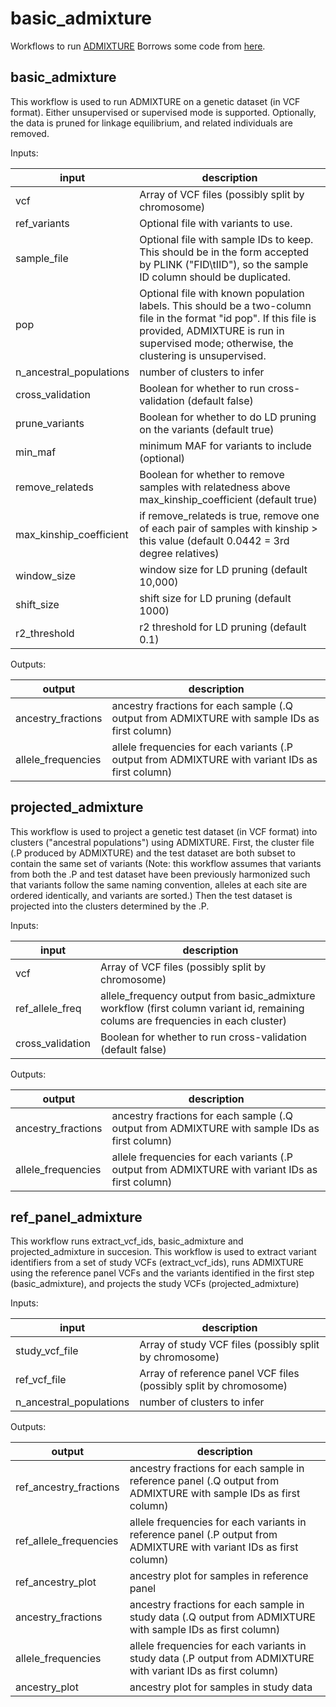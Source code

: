 # basic_admixture

Workflows to run [ADMIXTURE](https://dalexander.github.io/admixture/) Borrows some code from [here](github.com/broadinstitute/palantir-workflows/Admixture).

## basic_admixture

This workflow is used to run ADMIXTURE on a genetic dataset (in VCF format). Either unsupervised or supervised mode is supported.
Optionally, the data is pruned for linkage equilibrium, and related individuals are removed.

Inputs:

input | description
--- | ---
vcf | Array of VCF files (possibly split by chromosome)
ref_variants | Optional file with variants to use.
sample_file | Optional file with sample IDs to keep. This should be in the form accepted by PLINK ("FID\tIID"), so the sample ID column should be duplicated.
pop | Optional file with known population labels. This should be a two-column file in the format "id pop". If this file is provided, ADMIXTURE is run in supervised mode; otherwise, the clustering is unsupervised.
n_ancestral_populations | number of clusters to infer
cross_validation | Boolean for whether to run cross-validation (default false)
prune_variants | Boolean for whether to do LD pruning on the variants (default true)
min_maf | minimum MAF for variants to include (optional)
remove_relateds | Boolean for whether to remove samples with relatedness above max_kinship_coefficient (default true)
max_kinship_coefficient | if remove_relateds is true, remove one of each pair of samples with kinship > this value (default 0.0442 = 3rd degree relatives)
window_size | window size for LD pruning (default 10,000)
shift_size | shift size for LD pruning (default 1000)
r2_threshold | r2 threshold for LD pruning (default 0.1)


Outputs:

output | description
--- | ---
ancestry_fractions | ancestry fractions for each sample (.Q output from ADMIXTURE with sample IDs as first column)
allele_frequencies | allele frequencies for each variants (.P output from ADMIXTURE with variant IDs as first column)



## projected_admixture

This workflow is used to project a genetic test dataset (in VCF format) into clusters ("ancestral populations") using ADMIXTURE. First, the cluster file (.P produced by ADMIXTURE) and the test dataset are both subset to contain the same set of variants (Note: this workflow assumes that variants from both the .P and test dataset have been previously harmonized such that variants follow the same naming convention, alleles at each site are ordered identically, and variants are sorted.) Then the test dataset is projected into the clusters determined by the .P.
	

Inputs:

input | description
--- | ---
vcf | Array of VCF files (possibly split by chromosome)
ref_allele_freq | allele_frequency output from basic_admixture workflow (first column variant id, remaining colums are frequencies in each cluster)
cross_validation | Boolean for whether to run cross-validation (default false)


Outputs:

output | description
--- | ---
ancestry_fractions | ancestry fractions for each sample (.Q output from ADMIXTURE with sample IDs as first column)
allele_frequencies | allele frequencies for each variants (.P output from ADMIXTURE with variant IDs as first column)



## ref_panel_admixture

This workflow runs extract_vcf_ids, basic_admixture and projected_admixture in succesion. This workflow is used to extract variant identifiers from a set of study VCFs (extract_vcf_ids), runs ADMIXTURE using the reference panel VCFs and the variants identified in the first step (basic_admixture), and projects the study VCFs (projected_admixture)
	

Inputs:

input | description
--- | ---
study_vcf_file | Array of study VCF files (possibly split by chromosome)
ref_vcf_file | Array of reference panel VCF files (possibly split by chromosome)
n_ancestral_populations | number of clusters to infer


Outputs:

output | description
--- | ---
ref_ancestry_fractions | ancestry fractions for each sample in reference panel (.Q output from ADMIXTURE with sample IDs as first column)
ref_allele_frequencies | allele frequencies for each variants in reference panel (.P output from ADMIXTURE with variant IDs as first column)
ref_ancestry_plot | ancestry plot for samples in reference panel 
ancestry_fractions | ancestry fractions for each sample in study data (.Q output from ADMIXTURE with sample IDs as first column)
allele_frequencies | allele frequencies for each variants in study data (.P output from ADMIXTURE with variant IDs as first column)
ancestry_plot | ancestry plot for samples in study data
